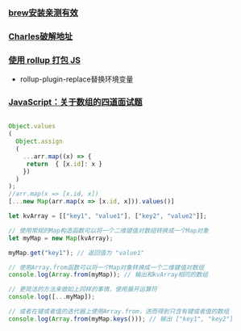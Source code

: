 ### [brew安装亲测有效](https://www.cnblogs.com/joyce33/p/13376752.html)
### [Charles破解地址](https://blog.csdn.net/xingchenxuanfeng/article/details/80855948)

### [使用 rollup 打包 JS](https://juejin.im/post/6844903731343933453)
- rollup-plugin-replace替换环境变量

### [JavaScript：关于数组的四道面试题](https://segmentfault.com/a/1190000021360830)
```javascript

Object.values
(
  Object.assign
  (
    ...arr.map((x) => {
     return  { [x.id]: x }
    })
  )
);
//arr.map(x => [x.id, x])
[...new Map(arr.map(x => [x.id, x])).values()]

let kvArray = [["key1", "value1"], ["key2", "value2"]];

// 使用常规的Map构造函数可以将一个二维键值对数组转换成一个Map对象
let myMap = new Map(kvArray);

myMap.get("key1"); // 返回值为 "value1"

// 使用Array.from函数可以将一个Map对象转换成一个二维键值对数组
console.log(Array.from(myMap)); // 输出和kvArray相同的数组

// 更简洁的方法来做如上同样的事情，使用展开运算符
console.log([...myMap]);

// 或者在键或者值的迭代器上使用Array.from，进而得到只含有键或者值的数组
console.log(Array.from(myMap.keys())); // 输出 ["key1", "key2"]

```